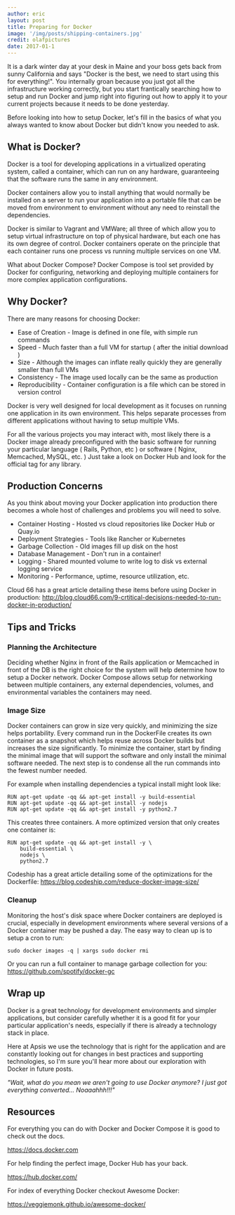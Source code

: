 ```yaml
---
author: eric
layout: post
title: Preparing for Docker
image: '/img/posts/shipping-containers.jpg'
credit: olafpictures
date: 2017-01-1
---
```


It is a dark winter day at your desk in Maine and your boss gets back from sunny California and says "Docker is the best, we need to start using this for everything!". You internally groan because you just got all the infrastructure working correctly, but you start frantically searching how to setup and run Docker and jump right into figuring out how to apply it to your current projects because it needs to be done yesterday.

Before looking into how to setup Docker, let's fill in the basics of what you always wanted to know about Docker but didn't know you needed to ask.

## What is Docker?

Docker is a tool for developing applications in a virtualized operating system, called a container, which can run on any hardware, guaranteeing that the software runs the same in any environment.

Docker containers allow you to install anything that would normally be installed on a server to run your application into a portable file that can be moved from environment to environment without any need to reinstall the dependencies.

Docker is similar to Vagrant and VMWare; all three of which allow you to setup virtual infrastructure on top of physical hardware, but each one has its own degree of control. Docker containers operate on the principle that each container runs one process vs running multiple services on one VM.

What about Docker Compose? Docker Compose is tool set provided by Docker for configuring, networking and deploying multiple containers for more complex application configurations.

## Why Docker?
There are many reasons for choosing Docker:

* Ease of Creation - Image is defined in one file, with simple run commands
* Speed - Much faster than a full VM for startup ( after the initial download )
* Size - Although the images can inflate really quickly they are generally smaller than full VMs
* Consistency - The image used locally can be the same as production
* Reproducibility - Container configuration is a file which can be stored in version control

Docker is very well designed for local development as it focuses on running one application in its own environment. This helps separate processes from different applications without having to setup multiple VMs.

For all the various projects you may interact with, most likely there is a Docker image already preconfigured with the basic software for running your particular language ( Rails, Python, etc ) or software ( Nginx, Memcached, MySQL, etc. ) Just take a look on Docker Hub and look for the official tag for any library.


## Production Concerns
As you think about moving your Docker application into production there becomes a whole host of challenges and problems you will need to solve.

* Container Hosting - Hosted vs cloud repositories like Docker Hub or Quay.io
* Deployment Strategies - Tools like Rancher or Kubernetes
* Garbage Collection - Old images fill up disk on the host
* Database Management - Don't run in a container!
* Logging - Shared mounted volume to write log to disk vs external logging service
* Monitoring - Performance, uptime, resource utilization, etc.

Cloud 66 has a great article detailing these items before using Docker in production: http://blog.cloud66.com/9-crtitical-decisions-needed-to-run-docker-in-production/

## Tips and Tricks
### Planning the Architecture
Deciding whether Nginx in front of the Rails application or Memcached in front of the DB is the right choice for the system will help determine how to setup a Docker network. Docker Compose allows setup for networking between multiple containers, any external dependencies, volumes, and environmental variables the containers may need.

### Image Size
Docker containers can grow in size very quickly, and minimizing the size helps portability. Every command run in the DockerFile creates its own container as a snapshot which helps reuse across Docker builds but increases the size significantly. To minimize the container, start by finding the minimal image that will support the software and only install the minimal software needed. The next step is to condense all the run commands into the fewest number needed.

For example when installing dependencies a typical install might look like:

```
RUN apt-get update -qq && apt-get install -y build-essential
RUN apt-get update -qq && apt-get install -y nodejs
RUN apt-get update -qq && apt-get install -y python2.7
```

This creates three containers. A more optimized version that only creates one container is:

```
RUN apt-get update -qq && apt-get install -y \
    build-essential \
    nodejs \
    python2.7
```

Codeship has a great article detailing some of the optimizations for the Dockerfile: https://blog.codeship.com/reduce-docker-image-size/


### Cleanup
Monitoring the host's disk space where Docker containers are deployed is crucial, especially in development environments where several versions of a Docker container may be pushed a day. The easy way to clean up is to setup a cron to run:

```
sudo docker images -q | xargs sudo docker rmi
```

Or you can run a full container to manage garbage collection for you: https://github.com/spotify/docker-gc


## Wrap up

Docker is a great technology for development environments and simpler applications, but consider carefully whether it is a good fit for your particular application's needs, especially if there is already a technology stack in place.

Here at Apsis we use the technology that is right for the application and are constantly looking out for changes in best practices and supporting technologies, so I'm sure you'll hear more about our exploration with Docker in future posts.

*"Wait, what do you mean we aren't going to use Docker anymore? I just got everything converted... Noaaahhh!!!"*

## Resources

For everything you can do with Docker and Docker Compose it is good to check out the docs.

https://docs.docker.com

For help finding the perfect image, Docker Hub has your back.

https://hub.docker.com/

For index of everything Docker checkout Awesome Docker:

https://veggiemonk.github.io/awesome-docker/
